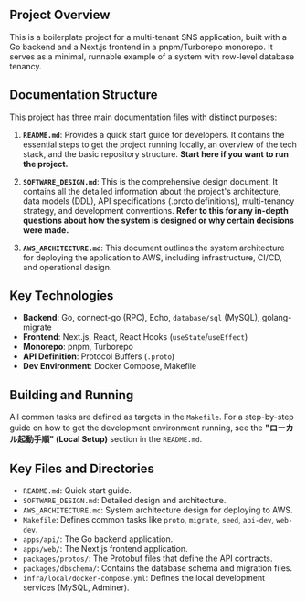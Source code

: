## Project Overview

This is a boilerplate project for a multi-tenant SNS application, built with a Go backend and a Next.js frontend in a pnpm/Turborepo monorepo. It serves as a minimal, runnable example of a system with row-level database tenancy.

## Documentation Structure

This project has three main documentation files with distinct purposes:

1.  **`README.md`**: Provides a quick start guide for developers. It contains the essential steps to get the project running locally, an overview of the tech stack, and the basic repository structure. **Start here if you want to run the project.**

2.  **`SOFTWARE_DESIGN.md`**: This is the comprehensive design document. It contains all the detailed information about the project's architecture, data models (DDL), API specifications (.proto definitions), multi-tenancy strategy, and development conventions. **Refer to this for any in-depth questions about how the system is designed or why certain decisions were made.**

3.  **`AWS_ARCHITECTURE.md`**: This document outlines the system architecture for deploying the application to AWS, including infrastructure, CI/CD, and operational design.

## Key Technologies

*   **Backend**: Go, connect-go (RPC), Echo, `database/sql` (MySQL), golang-migrate
*   **Frontend**: Next.js, React, React Hooks (`useState`/`useEffect`)
*   **Monorepo**: pnpm, Turborepo
*   **API Definition**: Protocol Buffers (`.proto`)
*   **Dev Environment**: Docker Compose, Makefile

## Building and Running

All common tasks are defined as targets in the `Makefile`. For a step-by-step guide on how to get the development environment running, see the **"ローカル起動手順" (Local Setup)** section in the `README.md`.

## Key Files and Directories

*   `README.md`: Quick start guide.
*   `SOFTWARE_DESIGN.md`: Detailed design and architecture.
*   `AWS_ARCHITECTURE.md`: System architecture design for deploying to AWS.
*   `Makefile`: Defines common tasks like `proto`, `migrate`, `seed`, `api-dev`, `web-dev`.
*   `apps/api/`: The Go backend application.
*   `apps/web/`: The Next.js frontend application.
*   `packages/protos/`: The Protobuf files that define the API contracts.
*   `packages/dbschema/`: Contains the database schema and migration files.
*   `infra/local/docker-compose.yml`: Defines the local development services (MySQL, Adminer).